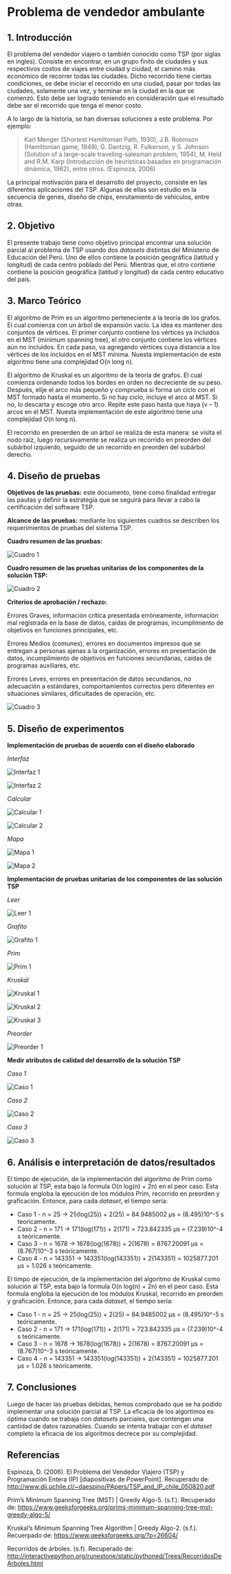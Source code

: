 # Problema de vendedor ambulante

## 1. Introducción

El problema del vendedor viajero o también conocido como TSP (por siglas en ingles). Consiste en encontrar, en un grupo finito de ciudades y sus respectivos costos de viajes entre ciudad y ciudad, el camino más económico de recorrer todas las ciudades. Dicho recorrido tiene ciertas condiciones, se debe iniciar el recorrido en una ciudad, pasar por todas las ciudades, solamente una vez, y terminar en la ciudad en la que se comenzó. Esto debe ser logrado teniendo en consideración que el resultado debe ser el recorrido que tenga el menor costo.

A lo largo de la historia, se han diversas soluciones a este problema. Por ejemplo:

> Karl Menger (Shortest Hamiltonian Path, 1930), J.B. Robinson (Hamiltonian game, 1949), G. Dantzig, R. Fulkerson, y S. Johnson (Solution of a large-scale traveling-salesman problem, 1954), M. Held and R.M. Karp (Introducción de heurísticas basadas en programación dinámica, 1962), entre otros. (Espinoza, 2006)

La principal motivación para el desarrollo del proyecto, consiste en las diferentes aplicaciones del TSP. Algunas de ellas son estudio en la secuencia de genes, diseño de chips, enrutamiento de vehículos, entre otras.

## 2. Objetivo

El presente trabajo tiene como objetivo principal encontrar una solución parcial al problema de TSP usando dos *datasets* distintas del Ministerio de Educación del Perú. Uno de ellos contiene la posición geográfica (latitud y longitud) de cada centro poblado del Perú. Mientras que, el otro contiene contiene la posición geográfica (latitud y longitud) de cada centro educativo del país.

## 3.	Marco Teórico

El algoritmo de Prim es un algoritmo perteneciente a la teoría de los grafos. El cual comienza con un árbol de expansión vacío. La idea es mantener dos conjuntos de vértices. El primer conjunto contiene los vértices ya incluidos en el MST (minimum spanning tree), el otro conjunto contiene los vértices aún no incluidos. En cada paso, va agregando vértices cuya distancia a los vértices de los incluidos en el MST mínima. Nuesta implementación de este algoritmo tiene una complejidad O(n long n).

El algoritmo de Kruskal es un algoritmo de la teoría de grafos. El cual comienza ordenando todos los bordes en orden no decreciente de su peso. Después, elije el arco más pequeño y comprueba si forma un ciclo con el MST formado hasta el momento. Si no hay ciclo, incluye el arco al MST. Si no, lo descarta y escoge otro arco. Repite este paso hasta que haya (v – 1) arcos en el MST. Nuesta implementación de este algoritmo tiene una complejidad O(n long n).

El recorrido en preoerden de un árbol se realiza de esta manera: se visita el nodo raíz, luego recursivamente se realiza un recorrido en preorden del subárbol izquierdo, seguido de un recorrido en preorden del subárbol derecho.

## 4. Diseño de pruebas

**Objetivos de las pruebas:** este documento, tiene como finalidad entregar las pautas y definir la estrategia que se seguirá para llevar a cabo la certificación del software TSP. 

**Alcance de las pruebas:** mediante los siguientes cuadros se describen los requerimientos de pruebas del sistema TSP.

**Cuadro resumen de las pruebas:** 

![Cuadro 1](https://i.ibb.co/W58F4mr/Cuadro1.jpg)

**Cuadro resumen de las pruebas unitarias de los componentes de la solución TSP:**

![Cuadro 2](https://i.ibb.co/M5B7vb2/Cuadro2.jpg)

**Criterios de aprobación / rechazo:**

Errores Graves, información crítica presentada erróneamente, información mal registrada en la base de datos, caídas de programas, incumplimiento de objetivos en funciones principales, etc. 

Errores Medios (comunes), errores en documentos impresos que se entregan a personas ajenas a la organización, errores en presentación de datos, incumplimiento de objetivos en funciones secundarias, caídas de programas auxiliares, etc.

Errores Leves, errores en presentación de datos secundarios, no adecuación a estándares, comportamientos correctos pero diferentes en situaciones similares, dificultades de operación, etc.

![Cuadro 3](https://i.ibb.co/fQfsbxc/Cuadro3.jpg)

## 5. Diseño de experimentos

**Implementación de pruebas de acuerdo con el diseño elaborado**

*Interfaz*

![Interfaz 1](https://i.ibb.co/tQ4yKG4/Codigo1.jpg)

![Interfaz 2](https://i.ibb.co/KmtNZYh/Interfaz2.jpg)

*Calcular*

![Calcular 1](https://i.ibb.co/PgrjPjy/Calcular1.jpg)

![Calcular 2](https://i.ibb.co/VwwFkyP/Calcular2.jpg)

*Mapa*

![Mapa 1](https://i.ibb.co/D19d7hF/Mapa1.jpg)

![Mapa 2](https://i.ibb.co/zJpthqv/Mapa2.jpg)

**Implementación de pruebas unitarias de los componentes de las solución TSP**

*Leer*

![Leer 1](https://i.ibb.co/kBtqgrK/Leer1.jpg)

*Grafito*

![Grafito 1](https://i.ibb.co/XJ7qsY8/Grafito1.jpg)

*Prim*

![Prim 1](https://i.ibb.co/m5RgsP2/Prim1.jpg)

*Kruskal*

![Kruskal 1](https://i.ibb.co/ThPvm09/Kruskal1.jpg)

![Kruskal 2](https://i.ibb.co/mNjNQwT/Kruskal2.jpg)

![Kruskal 3](https://i.ibb.co/qRkGXz9/Kruskal3.jpg)

*Preorder*

![Preorder 1](https://i.ibb.co/1b3HSSb/Preorder1.jpg)

**Medir atributos de calidad del desarrollo de la solución TSP**

*Caso 1*

![Caso 1](https://i.ibb.co/V9pvHxY/Caso1.jpg)

*Caso 2*

![Caso 2](https://i.ibb.co/q7WwK0y/Caso2.jpg)

*Caso 3*

![Caso 3](https://i.ibb.co/wN3F9Rb/Caso3.jpg)

## 6. Análisis e interpretación de datos/resultados

El timpo de ejecución, de la implementación del algoritmo de Prim como solución al TSP, esta bajo la formula O(n log(n) + 2n) en el peor caso. Esta formula engloba la ejecución de los módulos Prim, recorrido en preorden y graficación.
Entonce, para cada *dataset*, el tiempo sería:
* Caso 1 - n = 25 -> 25(log(25)) + 2(25) = 84.9485002 µs = (8.495)10^-5 s teoricamente.
* Caso 2 - n = 171 -> 171(log(171)) + 2(171) = 723.842335 µs = (7.239)10^-4 s teóricamente.
* Caso 3 - n = 1678 -> 1678(log(1678)) + 2(1678) = 8767.20091 µs = (8.767)10^-3 s teóricamente.
* Caso 4 - n = 143351 -> 143351(log(143351)) + 2(143351) = 1025877.201 µs = 1.026 s teóricamente.

El timpo de ejecución, de la implementación del algoritmo de Kruskal como solución al TSP, esta bajo la formula O(n log(n) + 2n) en el peor caso. Esta formula engloba la ejecución de los módulos Kruskal, recorrido en preorden y graficación.
Entonce, para cada *dataset*, el tiempo sería:
* Caso 1 - n = 25 -> 25(log(25)) + 2(25) = 84.9485002 µs = (8.495)10^-5 s teóricamente.
* Caso 2 - n = 171 -> 171(log(171)) + 2(171) = 723.842335 µs = (7.239)10^-4 s teóricamente.
* Caso 3 - n = 1678 -> 1678(log(1678)) + 2(1678) = 8767.20091 µs = (8.767)10^-3 s teóricamente.
* Caso 4 - n = 143351 -> 143351(log(143351)) + 2(143351) = 1025877.201 µs = 1.026 s teóricamente.

## 7. Conclusiones

Luego de hacer las pruebas debidas, hemos comprobado que se ha podido implementar una solución parcial al TSP. La eficacia de los algortimos es óptima cuando se trabaja con *datasets* parciales, que contengan una cantidad de datos razonables. Cuando se intenta trabajar con el *dataset* completo la eficacia de los algoritmos decrece por su complejidad.

## Referencias

Espinoza, D. (2006). El Problema del Vendedor Viajero (TSP) y Programación Entera (IP) [diapositivas de PowerPoint]. Recuperado de: http://www.dii.uchile.cl/~daespino/PApers/TSP_and_IP_chile_050820.pdf

Prim’s Minimum Spanning Tree (MST) | Greedy Algo-5. (s.f.). Recuperado de: https://www.geeksforgeeks.org/prims-minimum-spanning-tree-mst-greedy-algo-5/

Kruskal’s Minimum Spanning Tree Algorithm | Greedy Algo-2. (s.f.). Recuerpado de: https://www.geeksforgeeks.org/?p=26604/

Recorridos de árboles. (s.f). Recuperado de: http://interactivepython.org/runestone/static/pythoned/Trees/RecorridosDeArboles.html
